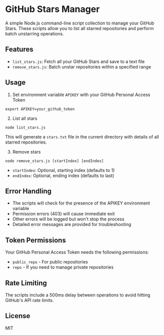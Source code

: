 # GitHub Stars Manager

A simple Node.js command-line script collection to manage your GitHub Stars. These scripts allow you to list all starred repositories and perform batch unstarring operations.

## Features

- `list_stars.js`: Fetch all your GitHub Stars and save to a text file
- `remove_stars.js`: Batch unstar repositories within a specified range

## Usage

1. Set environment variable `APIKEY` with your GitHub Personal Access Token

```
export APIKEY=your_github_token
```

2. List all stars

```
node list_stars.js
```

This will generate a `stars.txt` file in the current directory with details of all starred repositories.

3. Remove stars

```
node remove_stars.js [startIndex] [endIndex]
```

- `startIndex`: Optional, starting index (defaults to 1)
- `endIndex`: Optional, ending index (defaults to last)

## Error Handling

- The scripts will check for the presence of the APIKEY environment variable
- Permission errors (403) will cause immediate exit
- Other errors will be logged but won't stop the process
- Detailed error messages are provided for troubleshooting

## Token Permissions

Your GitHub Personal Access Token needs the following permissions:

- `public_repo` - For public repositories
- `repo` - If you need to manage private repositories

## Rate Limiting

The scripts include a 500ms delay between operations to avoid hitting GitHub's API rate limits.

## License

MIT
